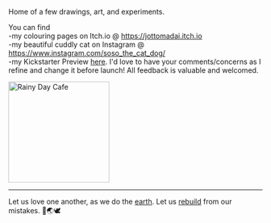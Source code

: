 

Home of a few drawings, art, and experiments.

You can find
<br>  -my colouring pages on Itch.io @ <a href="https://jottomadai.itch.io">https://jottomadai.itch.io</a>
<br>  -my beautiful cuddly cat on Instagram @ <a href="https://www.instagram.com/soso_the_cat_dog/">https://www.instagram.com/soso_the_cat_dog/</a>
<br>  -my Kickstarter Preview <a href="https://www.kickstarter.com/projects/jotto/1627074823/preview?ref=pbuild_dashboard#project-preview">here</a>. I'd love to have your comments/concerns as I refine and change it before launch! All feedback is valuable and welcomed.

<a href="https://imgur.com/DmU2pqT"><img src="https://i.imgur.com/DmU2pqT.jpg" title="Rainy Day Cafe" width="200"/></a>

-------
Let us love one another, as we do the <a href="https://350.org/science/">earth</a>.
Let us <a href="https://globalclimatestrike.net/">rebuild</a> from our mistakes.
🐝🌏🕊️

